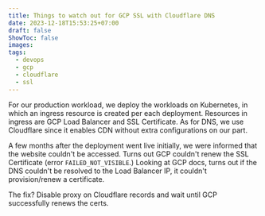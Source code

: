 ```yaml
---
title: Things to watch out for GCP SSL with Cloudflare DNS
date: 2023-12-18T15:53:25+07:00
draft: false
ShowToc: false
images:
tags:
  - devops
  - gcp
  - cloudflare
  - ssl
---
```


For our production workload, we deploy the workloads on Kubernetes, in which an ingress resource is created per each deployment. Resources in ingress are GCP Load Balancer and SSL Certificate. As for DNS, we use Cloudflare since it enables CDN without extra configurations on our part.

A few months after the deployment went live initially, we were informed that the website couldn't be accessed. Turns out GCP couldn't renew the SSL Certificate (error `FAILED_NOT_VISIBLE`.) Looking at GCP docs, turns out if the DNS couldn't be resolved to the Load Balancer IP, it couldn't provision/renew a certificate.

The fix? Disable proxy on Cloudflare records and wait until GCP successfully renews the certs.
